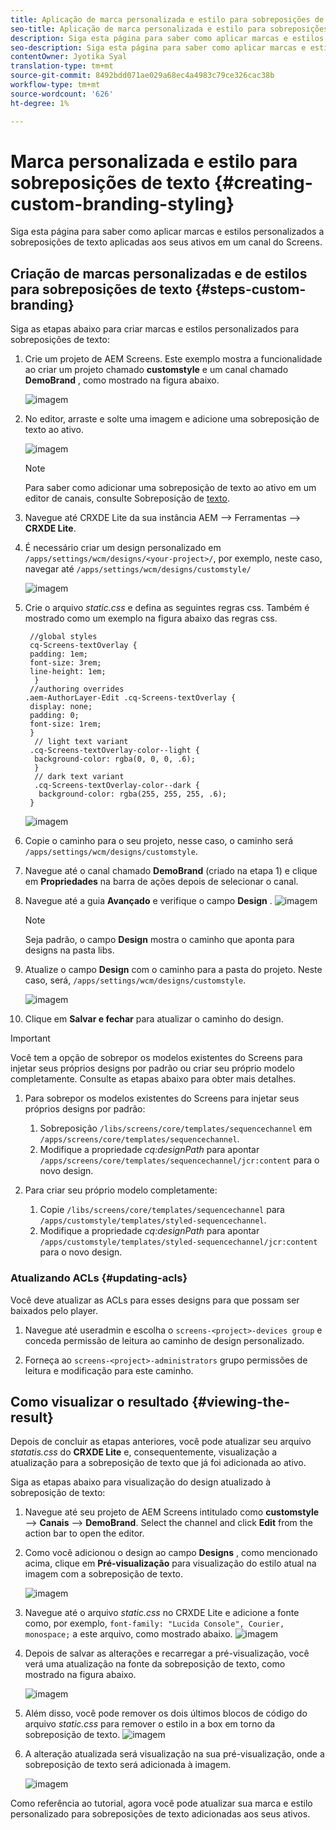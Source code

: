 ```yaml
---
title: Aplicação de marca personalizada e estilo para sobreposições de texto
seo-title: Aplicação de marca personalizada e estilo para sobreposições de texto
description: Siga esta página para saber como aplicar marcas e estilos personalizados a sobreposições de texto.
seo-description: Siga esta página para saber como aplicar marcas e estilos personalizados a sobreposições de texto.
contentOwner: Jyotika Syal
translation-type: tm+mt
source-git-commit: 8492bdd071ae029a68ec4a4983c79ce326cac38b
workflow-type: tm+mt
source-wordcount: '626'
ht-degree: 1%

---
```



# Marca personalizada e estilo para sobreposições de texto {#creating-custom-branding-styling}

Siga esta página para saber como aplicar marcas e estilos personalizados a sobreposições de texto aplicadas aos seus ativos em um canal do Screens.

## Criação de marcas personalizadas e de estilos para sobreposições de texto {#steps-custom-branding}

Siga as etapas abaixo para criar marcas e estilos personalizados para sobreposições de texto:

1. Crie um projeto de AEM Screens. Este exemplo mostra a funcionalidade ao criar um projeto chamado **customstyle** e um canal chamado **DemoBrand** , como mostrado na figura abaixo.

   ![imagem](/help/user-guide/assets/custom-brand/custom-brand1.png)

1. No editor, arraste e solte uma imagem e adicione uma sobreposição de texto ao ativo.

   ![imagem](/help/user-guide/assets/custom-brand/custom-brand2.png)

   >[!NOTE]
   >Para saber como adicionar uma sobreposição de texto ao ativo em um editor de canais, consulte Sobreposição de [texto](/help/user-guide/text-overlay.md).

1. Navegue até CRXDE Lite da sua instância AEM —> Ferramentas —> **CRXDE Lite**.

1. É necessário criar um design personalizado em `/apps/settings/wcm/designs/<your-project>/`, por exemplo, neste caso, navegar até `/apps/settings/wcm/designs/customstyle/`

   ![imagem](/help/user-guide/assets/custom-brand/custom-brand3.png)

1. Crie o arquivo *static.css* e defina as seguintes regras css. Também é mostrado como um exemplo na figura abaixo das regras css.

   ```shell
    //global styles
    cq-Screens-textOverlay {
    padding: 1em;
    font-size: 3rem;
    line-height: 1em;
     }
    //authoring overrides
   .aem-AuthorLayer-Edit .cq-Screens-textOverlay {
    display: none;
    padding: 0;
    font-size: 1rem;
    }
     // light text variant
    .cq-Screens-textOverlay-color--light {
     background-color: rgba(0, 0, 0, .6);
     }
     // dark text variant
     .cq-Screens-textOverlay-color--dark {
      background-color: rgba(255, 255, 255, .6);
    }
   ```

   ![imagem](/help/user-guide/assets/custom-brand/custom-brand4.png)

1. Copie o caminho para o seu projeto, nesse caso, o caminho será `/apps/settings/wcm/designs/customstyle`.

1. Navegue até o canal chamado **DemoBrand** (criado na etapa 1) e clique em **Propriedades** na barra de ações depois de selecionar o canal.

1. Navegue até a guia **Avançado** e verifique o campo **Design** .
   ![imagem](/help/user-guide/assets/custom-brand/custom-brand5.png)

   >[!NOTE]
   >Seja padrão, o campo **Design** mostra o caminho que aponta para designs na pasta libs.

1. Atualize o campo **Design** com o caminho para a pasta do projeto. Neste caso, será, `/apps/settings/wcm/designs/customstyle`.

   ![imagem](/help/user-guide/assets/custom-brand/custom-brand6.png)

1. Clique em **Salvar e fechar** para atualizar o caminho do design.

>[!IMPORTANT]
>
>Você tem a opção de sobrepor os modelos existentes do Screens para injetar seus próprios designs por padrão ou criar seu próprio modelo completamente. Consulte as etapas abaixo para obter mais detalhes.

1. Para sobrepor os modelos existentes do Screens para injetar seus próprios designs por padrão:

   1. Sobreposição `/libs/screens/core/templates/sequencechannel` em `/apps/screens/core/templates/sequencechannel`.
   1. Modifique a propriedade *cq:designPath* para apontar `/apps/screens/core/templates/sequencechannel/jcr:content` para o novo design.

1. Para criar seu próprio modelo completamente:
   1. Copie `/libs/screens/core/templates/sequencechannel` para `/apps/customstyle/templates/styled-sequencechannel`.
   1. Modifique a propriedade *cq:designPath* para apontar `/apps/customstyle/templates/styled-sequencechannel/jcr:content` para o novo design.


### Atualizando ACLs {#updating-acls}

Você deve atualizar as ACLs para esses designs para que possam ser baixados pelo player.

1. Navegue até useradmin e escolha o `screens-<project>-devices group` e conceda permissão de leitura ao caminho de design personalizado.

1. Forneça ao `screens-<project>-administrators` grupo permissões de leitura e modificação para este caminho.

## Como visualizar o resultado {#viewing-the-result}

Depois de concluir as etapas anteriores, você pode atualizar seu arquivo *statatis.css* do **CRXDE Lite** e, consequentemente, visualização a atualização para a sobreposição de texto que já foi adicionada ao ativo.

Siga as etapas abaixo para visualização do design atualizado à sobreposição de texto:

1. Navegue até seu projeto de AEM Screens intitulado como **customstyle** —> **Canais** —> **DemoBrand**. Select the channel and click **Edit** from the action bar to open the editor.

1. Como você adicionou o design ao campo **Designs** , como mencionado acima, clique em **Pré-visualização** para visualização do estilo atual na imagem com a sobreposição de texto.

   ![imagem](/help/user-guide/assets/custom-brand/custom-brand7.png)

1. Navegue até o arquivo *static.css* no CRXDE Lite e adicione a fonte como, por exemplo, `font-family: "Lucida Console", Courier, monospace;` a este arquivo, como mostrado abaixo.
   ![imagem](/help/user-guide/assets/custom-brand/custom-brand8.png)

1. Depois de salvar as alterações e recarregar a pré-visualização, você verá uma atualização na fonte da sobreposição de texto, como mostrado na figura abaixo.

   ![imagem](/help/user-guide/assets/custom-brand/custom-brand9.png)

1. Além disso, você pode remover os dois últimos blocos de código do arquivo *static.css* para remover o estilo in a box em torno da sobreposição de texto.
   ![imagem](/help/user-guide/assets/custom-brand/custom-brand10.png)

1. A alteração atualizada será visualização na sua pré-visualização, onde a sobreposição de texto será adicionada à imagem.

   ![imagem](/help/user-guide/assets/custom-brand/custom-brand11.png)

Como referência ao tutorial, agora você pode atualizar sua marca e estilo personalizado para sobreposições de texto adicionadas aos seus ativos.









